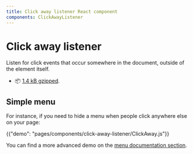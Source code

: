 ```yaml
---
title: Click away listener React component
components: ClickAwayListener
---
```


# Click away listener

<p class="description">Listen for click events that occur somewhere in the document, outside of the element itself.</p>

- 📦 [1.4 kB gzipped](/size-snapshot).

## Simple menu

For instance, if you need to hide a menu when people click anywhere else on your page:

{{"demo": "pages/components/click-away-listener/ClickAway.js"}}

You can find a more advanced demo on the [menu documentation section](/components/menus/#menulist-composition).
